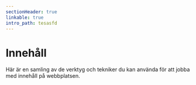 ```yaml
---
sectionHeader: true
linkable: true
intro_path: tesasfd
---
```

Innehåll
=========================

Här är en samling av de verktyg och tekniker du kan använda för att jobba med innehåll på webbplatsen.
